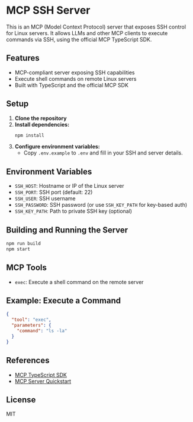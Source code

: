 # MCP SSH Server

This is an MCP (Model Context Protocol) server that exposes SSH control for Linux servers. It allows LLMs and other MCP clients to execute commands via SSH, using the official MCP TypeScript SDK.

## Features
- MCP-compliant server exposing SSH capabilities
- Execute shell commands on remote Linux servers
- Built with TypeScript and the official MCP SDK

## Setup

1. **Clone the repository**
2. **Install dependencies:**
   ```bash
   npm install
   ```
3. **Configure environment variables:**
   - Copy `.env.example` to `.env` and fill in your SSH and server details.

## Environment Variables
- `SSH_HOST`: Hostname or IP of the Linux server
- `SSH_PORT`: SSH port (default: 22)
- `SSH_USER`: SSH username
- `SSH_PASSWORD`: SSH password (or use `SSH_KEY_PATH` for key-based auth)
- `SSH_KEY_PATH`: Path to private SSH key (optional)

## Building and Running the Server
```bash
npm run build
npm start
```

## MCP Tools
- `exec`: Execute a shell command on the remote server

## Example: Execute a Command
```json
{
  "tool": "exec",
  "parameters": {
    "command": "ls -la"
  }
}
```

## References
- [MCP TypeScript SDK](https://github.com/modelcontextprotocol/typescript-sdk)
- [MCP Server Quickstart](https://modelcontextprotocol.io/quickstart/server#node)

## License
MIT 